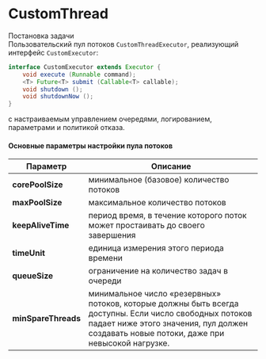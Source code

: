 # CustomThread
Постановка задачи  
Пользовательский пул потоков `CustomThreadExecutor`, реализующий интерфейс `CustomExecutor`:
```java
interface CustomExecutor extends Executor {
    void execute (Runnable command);
    <T> Future<T> submit (Callable<T> callable);
    void shutdown ();
    void shutdownNow ();
}
```
с настраиваемым управлением очередями, логированием, параметрами и политикой отказа.
#### Основные параметры настройки пула потоков

| Параметр                     | Описание                                                                |
|------------------------------|-------------------------------------------------------------------------|
| **corePoolSize**             | минимальное (базовое) количество потоков                                | —                               |
| **maxPoolSize**                  | максимальное количество потоков                                         |
| **keepAliveTime**                | период время, в течение которого поток может простаивать до своего завершения |
| **timeUnit**                     | единица измерения этого периода времени                                 |
| **queueSize**  | ограничение на количество задач в очереди                                                                   |
| **minSpareThreads**  |минимальное число «резервных» потоков, которые должны быть всегда доступны. Если число свободных потоков падает ниже этого значения, пул должен создавать новые потоки, даже при невысокой нагрузке.                                                                    |

